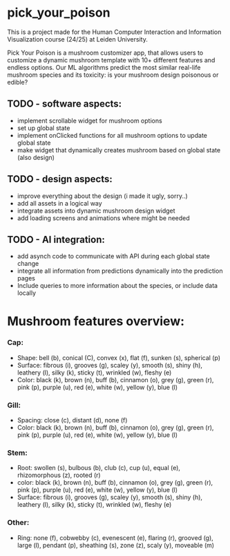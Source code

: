# pick_your_poison

This is a project made for the Human Computer Interaction and Information Visualization course (24/25) at Leiden University.

Pick Your Poison is a mushroom customizer app, that allows users to customize a dynamic mushroom template with 10+ different features and endless options.
Our ML algorithms predict the most similar real-life mushroom species and its toxicity: is your mushroom design poisonous or edible?

## TODO - software aspects:
* implement scrollable widget for mushroom options
* set up global state
* implement onClicked functions for all mushroom options to update global state
* make widget that dynamically creates mushroom based on global state (also design)

## TODO - design aspects:
* improve everything about the design (i made it ugly, sorry..)
* add all assets in a logical way
* integrate assets into dynamic mushroom design widget
* add loading screens and animations where might be needed

## TODO - AI integration:
* add asynch code to communicate with API during each global state change
* integrate all information from predictions dynamically into the prediction pages
* Include queries to more information about the species, or include data locally

# Mushroom features overview:
### Cap:
- Shape: bell (b), conical (C), convex (x), flat (f), sunken (s), spherical (p)
- Surface: fibrous (i), grooves (g), scaley (y), smooth (s), shiny (h), leathery (l), silky (k), sticky (t), wrinkled (w), fleshy (e)
- Color: black (k), brown (n), buff (b), cinnamon (o), grey (g), green (r), pink (p), purple (u), red (e), white (w), yellow (y), blue (l)

### Gill:
- Spacing: close (c), distant (d), none (f)
- Color: black (k), brown (n), buff (b), cinnamon (o), grey (g), green (r), pink (p), purple (u), red (e), white (w), yellow (y), blue (l)

### Stem: 
- Root: swollen (s), bulbous (b), club (c), cup (u), equal (e), rhizomorphous (z), rooted (r)
- color: black (k), brown (n), buff (b), cinnamon (o), grey (g), green (r), pink (p), purple (u), red (e), white (w), yellow (y), blue (l)
- Surface: fibrous (i), grooves (g), scaley (y), smooth (s), shiny (h), leathery (l), silky (k), sticky (t), wrinkled (w), fleshy (e)

### Other:
- Ring: none (f), cobwebby (c), evenescent (e), flaring (r), grooved (g), large (l), pendant (p), sheathing (s), zone (z), scaly (y), moveable (m)